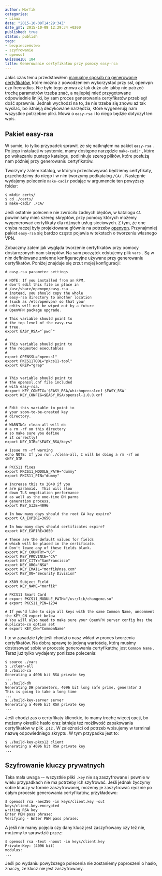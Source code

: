 ```yaml
---
author: Morfik
categories:
- Linux
date: "2015-10-08T14:29:34Z"
date_gmt: 2015-10-08 12:29:34 +0200
published: true
status: publish
tags:
- bezpieczeństwo
- szyfrowanie
- openssl
GHissueID: 184
title: Generowanie certyfikatów przy pomocy easy-rsa
---
```


Jakiś czas temu przedstawiłem [manualny sposób na generowanie
certyfikatów](/post/generowanie-certyfikatow/), które można z powodzeniem
wykorzystać przy ssl, openvpn czy freeradius. Nie było tego znowu aż tak dużo ale jakby nie patrzeć
trochę parametrów trzeba znać, a najlepiej mieć przygotowane odpowiednie linijki, by sam proces
generowania certyfikatów przebiegł dość sprawnie. Jednak wychodzi na to, że nie trzeba się znowu aż
tak wysilać, bo istnieją dedykowane narzędzia, które wygenerują nam wszystkie potrzebne pliki. Mowa
o `easy-rsa` i to niego będzie dotyczył ten wpis.

<!--more-->
## Pakiet easy-rsa

W sumie, to tylko przypadek sprawił, że się natknąłem na pakiet `easy-rsa` . Po jego instalacji w
systemie, mamy dostępne narzędzie `make-cadir` , które po wskazaniu pustego katalogu, podlinkuje
szereg plików, które posłużą nam później przy generowaniu certyfikatów.

Tworzymy zatem katalog, w którym przechowywać będziemy certyfikaty, przechodzimy do niego i w nim
tworzymy podkatalog `/CA/` . Następnie wydajemy polecenie `make-cadir` podając w argumencie ten
powyższy folder:

    $ mkdir certs/
    $ cd ./certs/
    $ make-cadir ./CA/

Jeśli ostatnie polecenie nie zwróciło żadnych błędów, w katalogu `CA` powinniśmy mieć szereg
skryptów, przy pomocy których możemy wygenerować certyfikaty dla różnych usług sieciowych. Z tym,
że one chyba raczej były projektowane głównie na potrzeby
[openvpn](https://wiki.debian.org/OpenVPN). Przynajmniej pakiet `easy-rsa` się bardzo często pojawia
w tekstach o tworzeniu własnego VPN.

Zobaczmy zatem jak wygląda tworzenie certyfikatów przy pomocy dostarczonych nam skryptów. Na sam
początek edytujemy plik `vars` . Są w nim definiowane zmienne konfiguracyjne używane przy
generowaniu certyfikatów. Poniżej znajduje się zrzut mojej konfiguracji:

    # easy-rsa parameter settings

    # NOTE: If you installed from an RPM,
    # don't edit this file in place in
    # /usr/share/openvpn/easy-rsa --
    # instead, you should copy the whole
    # easy-rsa directory to another location
    # (such as /etc/openvpn) so that your
    # edits will not be wiped out by a future
    # OpenVPN package upgrade.

    # This variable should point to
    # the top level of the easy-rsa
    # tree.
    export EASY_RSA="`pwd`"

    #
    # This variable should point to
    # the requested executables
    #
    export OPENSSL="openssl"
    export PKCS11TOOL="pkcs11-tool"
    export GREP="grep"


    # This variable should point to
    # the openssl.cnf file included
    # with easy-rsa.
    #export KEY_CONFIG=`$EASY_RSA/whichopensslcnf $EASY_RSA`
    export KEY_CONFIG=$EASY_RSA/openssl-1.0.0.cnf


    # Edit this variable to point to
    # your soon-to-be-created key
    # directory.
    #
    # WARNING: clean-all will do
    # a rm -rf on this directory
    # so make sure you define
    # it correctly!
    export KEY_DIR="$EASY_RSA/keys"

    # Issue rm -rf warning
    echo NOTE: If you run ./clean-all, I will be doing a rm -rf on $KEY_DIR

    # PKCS11 fixes
    export PKCS11_MODULE_PATH="dummy"
    export PKCS11_PIN="dummy"

    # Increase this to 2048 if you
    # are paranoid.  This will slow
    # down TLS negotiation performance
    # as well as the one-time DH parms
    # generation process.
    export KEY_SIZE=4096

    # In how many days should the root CA key expire?
    export CA_EXPIRE=3650

    # In how many days should certificates expire?
    export KEY_EXPIRE=3650

    # These are the default values for fields
    # which will be placed in the certificate.
    # Don't leave any of these fields blank.
    export KEY_COUNTRY="US"
    export KEY_PROVINCE="CA"
    export KEY_CITY="SanFrancisco"
    export KEY_ORG="NSA"
    export KEY_EMAIL="morfik@nsa.com"
    export KEY_OU="Security Division"

    # X509 Subject Field
    export KEY_NAME="morfik"

    # PKCS11 Smart Card
    # export PKCS11_MODULE_PATH="/usr/lib/changeme.so"
    # export PKCS11_PIN=1234

    # If you'd like to sign all keys with the same Common Name, uncomment the KEY_CN export below
    # You will also need to make sure your OpenVPN server config has the duplicate-cn option set
    # export KEY_CN="CommonName"

I to w zasadzie tyle jeśli chodzi o nasz wkład w proces tworzenia certyfikatów. Na dobrą sprawę to
jedyną wartością, którą musimy dostosować sobie w procesie generowania certyfikatów, jest `Common
Name` . Teraz już tylko wydajemy poniższe polecenia:

    $ source ./vars
    $ ./clean-all
    $ ./build-ca
    Generating a 4096 bit RSA private key
    ...
    $ ./build-dh
    Generating DH parameters, 4096 bit long safe prime, generator 2
    This is going to take a long time
    ...
    $ ./build-key-server server
    Generating a 4096 bit RSA private key
    ...

Jeśli chodzi zaś o certyfikaty klienckie, to mamy trochę więcej opcji, bo możemy określić hasło oraz
istnieje też możliwość zapakowania certyfikatów w plik `.p12` . W zależności od potrzeb wpisujemy w
terminal nazwę odpowiedniego skryptu. W tym przypadku jest to:

    $ ./build-key-pkcs12 client
    Generating a 4096 bit RSA private key
    ...

## Szyfrowanie kluczy prywatnych

Taka mała uwaga -- wszystkie pliki `.key` nie są zaszyfrowane i pewnie w wielu przypadkach nie ma
potrzeby ich szyfrować. Jeśli jednak życzymy sobie kluczy w formie zaszyfrowanej, możemy je
zaszyfrować ręcznie po całym procesie generowania certyfikatów, przykładowo:

    $ openssl rsa -aes256 -in keys/client.key -out keys/client.key.encrypted
    writing RSA key
    Enter PEM pass phrase:
    Verifying - Enter PEM pass phrase:

A jeśli nie mamy pojęcia czy dany klucz jest zaszyfrowany czy też nie, możemy to sprawdzić przez:

    $ openssl rsa -text -noout -in keys/client.key
    Private-Key: (4096 bit)
    modulus:
    ...

Jeśli po wydaniu powyższego polecenia nie zostaniemy poproszeni o hasło, znaczy, że klucz nie jest
zaszyfrowany.
